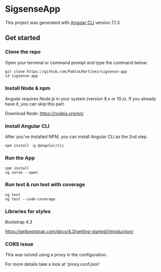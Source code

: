 # SigsenseApp

This project was generated with [Angular CLI](https://github.com/angular/angular-cli) version 7.1.3.

## Get started

### Clone the repo

Open your terminal or command prompt and type the command below:

```shell
git clone https://github.com/PabloLMartinez/sigsense-app
cd sigsense-app
```

### Install Node & npm

Angular requires Node.js in your system (version 8.x or 10.x). If you already have it, you can skip this part.

Download Node: https://nodejs.org/en/

### Install Angular CLI

After you’ve installed NPM, you can install Angular CLI as the 2nd step. 

```shell
npm install -g @angular/cli
```

### Run the App

```shell
npm install
ng serve --open
```

### Run test & run test with coverage

```shell
ng test
ng test --code-coverage
```

### Libraries for styles

Bootstrap 4.3

https://getbootstrap.com/docs/4.3/getting-started/introduction/

### CORS issue

This was solved using a proxy in the configuration. 

For more details take a look at 'proxy.conf.json'
